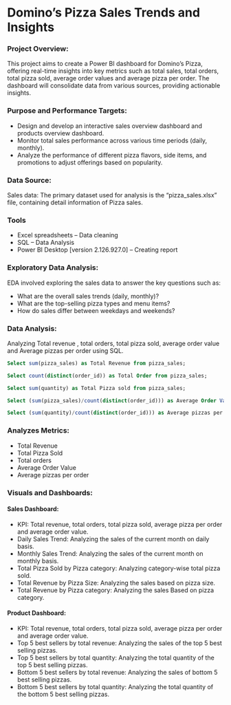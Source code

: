 # Domino’s Pizza Sales Trends and Insights
### Project Overview:
This project aims to create a Power BI dashboard for Domino’s Pizza, offering real-time insights into key metrics such as total sales, total orders, total pizza sold, average order values and average pizza  per order. The dashboard will consolidate data from various sources, providing actionable insights.
### Purpose and Performance Targets:
- Design and develop an interactive sales overview dashboard and products overview dashboard.
- Monitor total sales performance across various time periods (daily, monthly).
- Analyze the performance of different pizza flavors, side items, and promotions to adjust offerings based on popularity.
### Data Source:
Sales data: The primary dataset used for analysis is the “pizza_sales.xlsx” file, containing detail information of Pizza sales.
### Tools
- Excel spreadsheets – Data cleaning
- SQL – Data Analysis
- Power BI Desktop [version 2.126.927.0] – Creating report
### Exploratory Data Analysis:
EDA involved exploring the sales data to answer the key questions such as:
- What are the overall sales trends (daily, monthly)?
- What are the top-selling pizza types and menu items?
- How do sales differ between weekdays and weekends?
### Data Analysis:
Analyzing Total revenue , total orders, total pizza sold, average order value and Average pizzas per order using SQL.
```sql
Select sum(pizza_sales) as Total Revenue from pizza_sales;
```
```sql
Select count(distinct(order_id)) as Total Order from pizza_sales;
```
```sql
Select sum(quantity) as Total Pizza sold from pizza_sales;
```
```sql
Select (sum(pizza_sales)/count(distinct(order_id))) as Average Order Value from pizza_sales;
```
```sql
Select (sum(quantity)/count(distinct(order_id))) as Average pizzas per order from pizza_sales;
```
### Analyzes Metrics:
- Total Revenue
- Total Pizza Sold
- Total orders
- Average Order Value
- Average pizzas per order
### Visuals and Dashboards:
#### Sales Dashboard:
- KPI: Total revenue, total orders, total pizza sold, average pizza per order and average order value.
- Daily Sales Trend: Analyzing the sales of the current month on daily basis.
- Monthly Sales Trend: Analyzing the sales of the current month on monthly basis.
- Total Pizza Sold by Pizza category: Analyzing category-wise total pizza sold.
- Total Revenue by Pizza Size: Analyzing the sales based on pizza size.
- Total Revenue by Pizza category: Analyzing the sales Based on pizza category.
#### Product Dashboard:
- KPI: Total revenue, total orders, total pizza sold, average pizza per order and average order value.
- Top 5 best sellers by total revenue: Analyzing the sales of the top 5 best selling pizzas.
- Top 5 best sellers by total quantity: Analyzing the total quantity of the top 5 best selling pizzas.
- Bottom 5 best sellers by total revenue: Analyzing the sales of bottom 5 best selling pizzas.
- Bottom 5 best sellers by total quantity: Analyzing the total quantity of the bottom 5 best selling pizzas.




